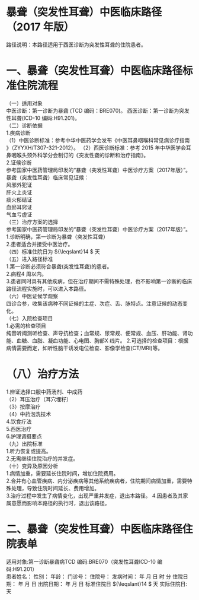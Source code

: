 # 暴聋（突发性耳聋）中医临床路径 （2017 年版）  
路径说明：本路径适用于西医诊断为突发性耳聋的住院患者。  
# 一、暴聋（突发性耳聋）中医临床路径标准住院流程  
（一）适用对象  
中医诊断：第一诊断为暴聋 (TCD 编码：BRE070)。 西医诊断：第一诊断为突发性耳聋(ICD-10 编码:H91.201)。  
（二）诊断依据  
1.疾病诊断  
（1）中医诊断标准：参考中华中医药学会发布《中医耳鼻咽喉科常见病诊疗指南 》（ZYYXH/T307-321-2012）。 （2）西医诊断标准：参考 2015 年中华医学会耳鼻咽喉头颈外科学分会制订的《突发性聋的诊断和治疗指南》。  
2.证候诊断  
参考国家中医药管理局印发的“暴聋（突发性耳聋）中医诊疗方案（2017年版）”。  
暴聋（突发性耳聋）临床常见证候：  
风邪外犯证  
肝火上炎证  
痰火郁结证  
血瘀耳窍证  
气血亏虚证  
（三）治疗方案的选择  
参考国家中医药管理局印发的“暴聋（突发性耳聋）中医诊疗方案（2017年版）”。  
1.诊断明确，第一诊断为暴聋（突发性耳聋）  
2.患者适合并接受中医治疗。  
（四）标准住院日为 ${\leqslant}14 $ 天  
（五）进入路径标准  
1.第一诊断必须符合暴聋(突发性耳聋)的患者。  
2.病程4 周以内。  
3.患者同时具有其他疾病，但在治疗期间不需特殊处理，也不影响第一诊断的临床路径流程实施时，可以进入本路径。  
（六）中医证候学观察  
四诊合参，收集该病种不同证候的主症、次症、舌、脉特点。注意证候的动态变化。  
（七）入院检查项目  
1.必需的检查项目  
纯音听阈测听检查、声导抗检查；血常规、尿常规、便常规、血压、肝功能、肾功能、血糖、血脂、凝血功能、心电图、胸部X 线片。 2.可选择的检查项目：根据病情需要而定，如听性脑干诱发电位检查、影像学检查(CT/MRI)等。  
# （八）治疗方法  
1.辨证选择口服中药汤剂、中成药  
（2）耳压治疗（耳穴埋籽）  
（3）按摩治疗  
（4）中药泡洗技术  
4.饮食疗法  
5.西医治疗  
6.护理调摄要点  
（九）出院标准  
1.听力恢复或提高。  
2.无需继续住院治疗的并发症。  
（十）变异及原因分析  
1.病情加重，需要延长住院时间，增加住院费用。  
2.合并有心血管疾病、内分泌疾病等其他系统疾病者，住院期间病情加重，需要特殊处理，导致住院时间延长、费用增加。  
3.治疗过程中发生了病情变化，出现严重并发症，退出本路径。 4.因患者及其家属意愿而影响本路径的执行时，退出该路径。  
# 二、暴聋（突发性耳聋）中医临床路径住院表单  
适用对象:第一诊断暴聋病TCD 编码:BRE070（突发性耳聋ICD-10 编码:H91.201）  
患者姓名：          性别：    年龄：    门诊号：         住院号：            发病时间：   年  月  日  时  分  住院日期：   年  月  日 出院日期：   年  月   日 标准住院日 ${\leqslant}14 $ 天                实际住院日:    天  
